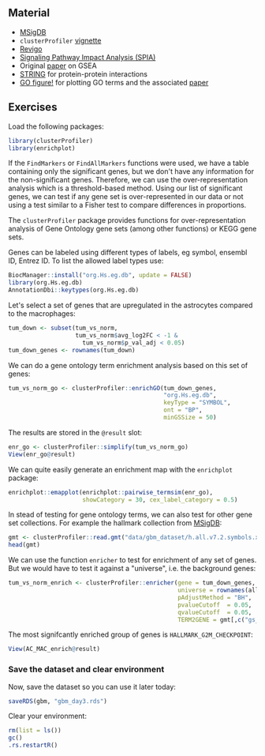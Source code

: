 ## Material

- [MSigDB](http://www.gsea-msigdb.org/gsea/msigdb/index.jsp)
- `clusterProfiler` [vignette](https://bioconductor.org/packages/release/bioc/vignettes/clusterProfiler/inst/doc/clusterProfiler.html)
- [Revigo](http://revigo.irb.hr/)
- [Signaling Pathway Impact Analysis (SPIA)](https://bioconductor.org/packages/release/bioc/html/SPIA.html)
- Original [paper](https://www.pnas.org/content/102/43/15545) on GSEA
- [STRING](https://string-db.org/) for protein-protein interactions
- [GO figure!](https://gitlab.com/evogenlab/GO-Figure) for plotting GO terms and the associated [paper](https://www.frontiersin.org/articles/10.3389/fbinf.2021.638255/full)

## Exercises

Load the following packages:

```R
library(clusterProfiler)
library(enrichplot)
```

If the `FindMarkers` or `FindAllMarkers` functions were used,
we have a table containing only the significant genes,
but we don't have any information for the non-significant
genes. Therefore, we can use the over-representation analysis
which is a threshold-based method.
Using our list of significant genes, we can test
if any gene set is over-represented in our data or not using a test
similar to a Fisher test to compare differences in proportions.

The `clusterProfiler` package provides functions for over-representation
analysis of Gene Ontology gene sets (among other functions) or KEGG gene sets.

Genes can be labeled using different types of labels, eg
symbol, ensembl ID, Entrez ID. To list the allowed
label types use:

```R
BiocManager::install("org.Hs.eg.db", update = FALSE)
library(org.Hs.eg.db)
AnnotationDbi::keytypes(org.Hs.eg.db)
```

Let's select a set of genes that are upregulated in the astrocytes compared to the macrophages:

```R
tum_down <- subset(tum_vs_norm,
                   tum_vs_norm$avg_log2FC < -1 &
                     tum_vs_norm$p_val_adj < 0.05)
tum_down_genes <- rownames(tum_down)
```

We can do a gene ontology term enrichment analysis based on this set of genes:

```R
tum_vs_norm_go <- clusterProfiler::enrichGO(tum_down_genes,
                                            "org.Hs.eg.db",
                                            keyType = "SYMBOL",
                                            ont = "BP",
                                            minGSSize = 50)
```

The results are stored in the `@result` slot:

```R
enr_go <- clusterProfiler::simplify(tum_vs_norm_go)
View(enr_go@result)
```

We can quite easily generate an enrichment map with the `enrichplot` package:

```R
enrichplot::emapplot(enrichplot::pairwise_termsim(enr_go),
                     showCategory = 30, cex_label_category = 0.5)
```

In stead of testing for gene ontology terms, we can also test for other gene set collections. For example the hallmark collection from [MSigDB](http://www.gsea-msigdb.org/gsea/msigdb/index.jsp):

```R
gmt <- clusterProfiler::read.gmt("data/gbm_dataset/h.all.v7.2.symbols.xls")
head(gmt)
```

We can use the function `enricher` to test for enrichment of any set of genes. But we would have to test it against a "universe", i.e. the background genes:

```R
tum_vs_norm_enrich <- clusterProfiler::enricher(gene = tum_down_genes,
                                                universe = rownames(all_prob),
                                                pAdjustMethod = "BH",
                                                pvalueCutoff  = 0.05,
                                                qvalueCutoff  = 0.05,
                                                TERM2GENE = gmt[,c("gs_name", "gene_symbol")])
```

The most signifcantly enriched group of genes is `HALLMARK_G2M_CHECKPOINT`:

```R
View(AC_MAC_enrich@result)
```

### Save the dataset and clear environment

Now, save the dataset so you can use it later today:

```R
saveRDS(gbm, "gbm_day3.rds")
```

Clear your environment:

```R
rm(list = ls())
gc()
.rs.restartR()
```
